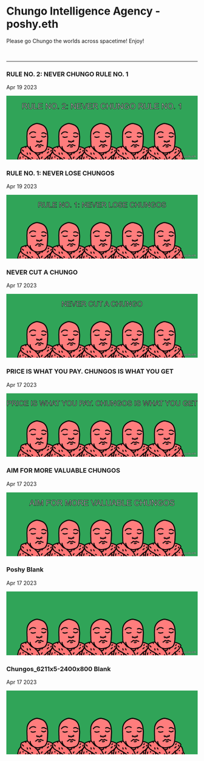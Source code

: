 # Chungo Intelligence Agency - poshy.eth

Please go Chungo the worlds across spacetime! Enjoy!

<br />

---

### RULE NO. 2: NEVER CHUNGO RULE NO. 1

Apr 19 2023

<kbd><img src="poshy/ruleno2neverchungoruleno1.png" /></kbd>

### RULE NO. 1: NEVER LOSE CHUNGOS

Apr 19 2023

<kbd><img src="poshy/ruleno1neverlosechungos.png" /></kbd>

### NEVER CUT A CHUNGO

Apr 17 2023

<kbd><img src="poshy/nevercutachungo.png" /></kbd>

### PRICE IS WHAT YOU PAY. CHUNGOS IS WHAT YOU GET

Apr 17 2023

<kbd><img src="poshy/priceiswhatyoupaychungosiswhatyouget.png" /></kbd>

### AIM FOR MORE VALUABLE CHUNGOS

Apr 17 2023

<kbd><img src="poshy/aimformorevaluablechungos.png" /></kbd>

### Poshy Blank

Apr 17 2023

<kbd><img src="poshy/poshy-blank.png" /></kbd>

### Chungos_6211x5-2400x800 Blank

Apr 17 2023

<kbd><img src="poshy/Chungos_6211x5-2400x800.png" /></kbd>
